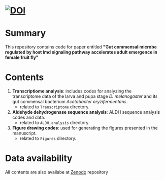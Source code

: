 # [![DOI](https://zenodo.org/badge/744515058.svg)](https://zenodo.org/doi/10.5281/zenodo.10522769)
# Summary
This repository contains code for paper entitled **"Gut commensal microbe regulated by host Imd signaling pathway accelerates adult emergence in female fruit fly"**

# Contents
1. **Transcriptiome analysis**: includes codes for analyzing the transcriptome data of the larva and pupa stage *D. melanogaster* and its gut commensal bacterium *Acetobacter oryzifermentans*.
   - related to `Transcriptome` directory.
2. **Aldehyde dehydrogenase sequence analysis**: ALDH  sequence analysis codes and data.
   - related to `ALDH_analysis` directory.
3. **Figure drawing codes**: used for generating the figures presented in the manuscript.
   - related to `Figures` directory.

# Data availability
All contents are also availabe at [Zenodo](https://zenodo.org/records/10522770) repository
